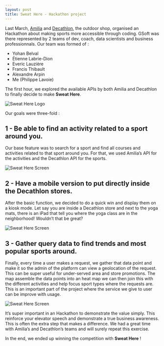 ```yaml
---
layout: post
title: Sweat Here - Hackathon project
---
```


Last March, [Amilia](https://www.amilia.com/) and [Decathlon](https://www.decathlon.ca/), the outdoor shop, organised an Hackathon about making sports more accessible through coding. GSoft was there represented by 2 teams of dev, coach, data scientists and business professionnals. Our team was formed of :
- Yohan Belval
- Étienne Labrie-Dion
- Everic Lauzière
- Francis Thibault
- Alexandre Arpin
- Me (Philippe Lavoie)

The first hour, we explored the available APIs by both Amilia and Decathlon to finally decide to make **Sweat Here**.

![Sweat Here Logo](/me/assets/images/sh-logo.png "Sweat Here Logo")

Our goals were three-fold :

1 - Be able to find an activity related to a sport around you.
------------

Our base feature was to search for a sport and find all courses and activities related to that sport around you. For that, we used Amilia’s API for the activities and the Decathlon API for the sports.

![Sweat Here Screen](/me/assets/images/sh-screen1.png "Sweat Here Screen")

2 - Have a mobile version to put directly inside the Decathlon stores.
------------

After the basic function, we decided to do a quick win and display them on a kiosk mode. Let say you are inside a Decathlon store and next to the yoga mats, there is an iPad that tell you where the yoga class are in the neighborhood! Wouldn’t that be great?

![Sweat Here Screen](/me/assets/images/sh-screen2.png "Sweat Here Screen")

3 - Gather query data to find trends and most popular sports around.
------------

Finally, every time a user makes a request, we gather that data point and make it so the admin of the platform can view a geolocation of the request. This can be super useful for under-served area and store promotions. The map assemble the data points into an heat map we can then join this with the different activities and help focus sport types where the requests are. This is an important part of the project where the service we give to user can be improve with usage.

![Sweat Here Screen](/me/assets/images/sh-screen3.png "Sweat Here Screen")

It’s super important in an Hackathon to demonstrate the value simply. This reinforce your elevator speech and demonstrate a true business awareness. This is often the extra step that makes a difference. We had a great time with Amilia’s and Decathlon’s teams and will surely repeat this exercise. 

In the end, we ended up winning the competition with **Sweat Here** !
